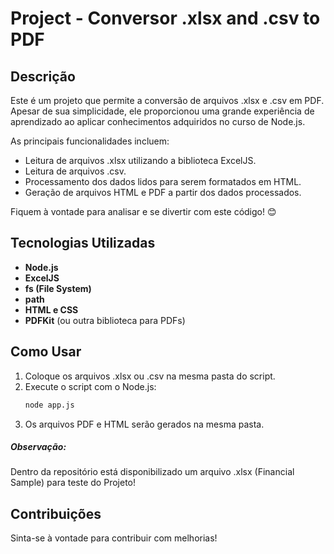 # Project - Conversor .xlsx and .csv to PDF

## Descrição
Este é um projeto que permite a conversão de arquivos .xlsx e .csv em PDF. Apesar de sua simplicidade, ele proporcionou uma grande experiência de aprendizado ao aplicar conhecimentos adquiridos no curso de Node.js.

As principais funcionalidades incluem:
- Leitura de arquivos .xlsx utilizando a biblioteca ExcelJS.
- Leitura de arquivos .csv.
- Processamento dos dados lidos para serem formatados em HTML.
- Geração de arquivos HTML e PDF a partir dos dados processados.

Fiquem à vontade para analisar e se divertir com este código! 😊

## Tecnologias Utilizadas
- **Node.js**
- **ExcelJS**
- **fs (File System)**
- **path**
- **HTML e CSS**
- **PDFKit** (ou outra biblioteca para PDFs)

## Como Usar
1. Coloque os arquivos .xlsx ou .csv na mesma pasta do script.
2. Execute o script com o Node.js:
   ```bash
   node app.js
3. Os arquivos PDF e HTML serão gerados na mesma pasta.

##### Observação:
Dentro da repositório está disponibilizado um arquivo .xlsx (Financial Sample) para teste do Projeto!

## Contribuições
Sinta-se à vontade para contribuir com melhorias!
